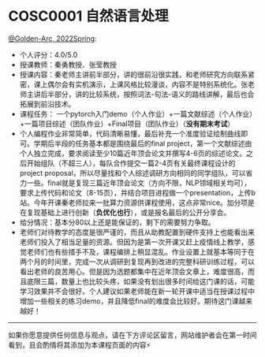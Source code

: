 
# COSC0001 自然语言处理

[@Golden-Arc, 2022Spring](https://github.com/Golden-Arc):

- 个人评分：4.0/5.0
- 授课教师：秦勇教授、张莹教授
- 授课内容：秦老师主讲前半部分，讲的很前沿很实践，和老师研究方向联系紧密，课上偶尔会有实机演示，上课风格比较漫谈，内容不是特别系统化。张老师主讲后半部分，讲的比较系统，按照词法-句法-语义的路线讲解，最后也会拓展到前沿技术。
- 课程任务： 一个pytorch入门demo（个人作业）+一篇文献综述（个人作业）+一篇项目综述（团队作业）+Final项目（团队作业）（**没有期末考试**）
- 个人编程作业非常简单，代码清晰易懂，最后补充一个准度验证绘制曲线即可。学期后半段的任务基本都是围绕最后的final project，第一个文献综述由个人独立完成，要求阅读至少10篇近年顶会论文并撰写4-6页的综述论文。之后开始组队（不超三人），每队合作提交一篇2-4页有关最终课程设计的project proposal，所以尽量找和个人综述调研方向相同的同学组队，可以省力一些。final就是复现三篇近年顶会论文（方向不限，NLP领域相关均可），要求上传代码和论文（8-15页），并结合项目进程做一个presentation，上传b站。今年开课秦老师拉来一批算力资源供课程使用，这点非常nice。加分项是在复现基础上进行创新（**负优化也行**），或是报名最后的公开分享会。
- 给分情况：基本分80以上还是能保证的，剩下的需要努力争取。
- 老师们对待教学的态度是很严谨的，而且从助教配置到硬件支持上也能看出来老师们投入了相当足量的资源。但因为是第一次开课又赶上疫情线上教学，感觉老师们也有些措手不及，课程编排上稍显混乱。作业设置上就基本等同于在两个月的时间里，完成一次从调研到复现再到改进的完整科研训练过程，可以看出老师的良苦用心。但是因为选题都集中在近年顶会文章上，难度很高，而且底限三篇，数量上也比较头疼，如果没有划出很多时间给这门课的话，可能学习效果并不会很好。个人建议如果老师能在新一轮开课中适当在授课过程中增加一些相关的练习demo，并且降低final的难度会比较好。期待这门课越来越好！

---

如果你愿意提供任何信息与观点，请在下方评论区留言，网站维护者会在第一时间看到，且会酌情将其添加为本课程页面的内容⚡️
